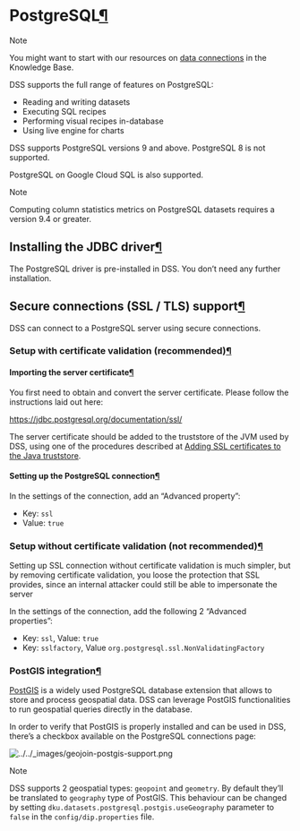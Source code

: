 PostgreSQL[¶](#postgresql "Permalink to this heading")
======================================================



Note


You might want to start with our resources on [data connections](https://knowledge.dataiku.com/latest/data-sourcing/connections/index.html) in the Knowledge Base.



DSS supports the full range of features on PostgreSQL:


* Reading and writing datasets
* Executing SQL recipes
* Performing visual recipes in\-database
* Using live engine for charts


DSS supports PostgreSQL versions 9 and above. PostgreSQL 8 is not supported.


PostgreSQL on Google Cloud SQL is also supported.



Note


Computing column statistics metrics on PostgreSQL datasets requires a version 9\.4 or greater.




Installing the JDBC driver[¶](#installing-the-jdbc-driver "Permalink to this heading")
--------------------------------------------------------------------------------------


The PostgreSQL driver is pre\-installed in DSS. You don’t need any further installation.




Secure connections (SSL / TLS) support[¶](#secure-connections-ssl-tls-support "Permalink to this heading")
----------------------------------------------------------------------------------------------------------


DSS can connect to a PostgreSQL server using secure connections.



### Setup with certificate validation (recommended)[¶](#setup-with-certificate-validation-recommended "Permalink to this heading")



#### Importing the server certificate[¶](#importing-the-server-certificate "Permalink to this heading")


You first need to obtain and convert the server certificate. Please follow the instructions laid out here:


<https://jdbc.postgresql.org/documentation/ssl/>


The server certificate should be added to the truststore of the JVM used by DSS, using one of the procedures described at
[Adding SSL certificates to the Java truststore](../../installation/custom/advanced-java-customization.html#java-ssl-truststore).




#### Setting up the PostgreSQL connection[¶](#setting-up-the-postgresql-connection "Permalink to this heading")


In the settings of the connection, add an “Advanced property”:


* Key: `ssl`
* Value: `true`





### Setup without certificate validation (not recommended)[¶](#setup-without-certificate-validation-not-recommended "Permalink to this heading")


Setting up SSL connection without certificate validation is much simpler, but by removing certificate validation, you loose the protection that SSL provides, since an internal attacker could still be able to impersonate the server


In the settings of the connection, add the following 2 “Advanced properties”:


* Key: `ssl`, Value: `true`
* Key: `sslfactory`, Value `org.postgresql.ssl.NonValidatingFactory`




### PostGIS integration[¶](#postgis-integration "Permalink to this heading")


[PostGIS](https://postgis.net/) is a widely used PostgreSQL database extension that allows to store and process geospatial data. DSS can leverage PostGIS functionalities to run geospatial queries directly in the database.


In order to verify that PostGIS is properly installed and can be used in DSS, there’s a checkbox available on the PostgreSQL connections page:


![../../_images/geojoin-postgis-support.png](../../_images/geojoin-postgis-support.png)

Note


DSS supports 2 geospatial types: `geopoint` and `geometry`. By default they’ll be translated to `geography` type of PostGIS. This behaviour can be changed by setting `dku.datasets.postgresql.postgis.useGeography` parameter to `false` in the `config/dip.properties` file.